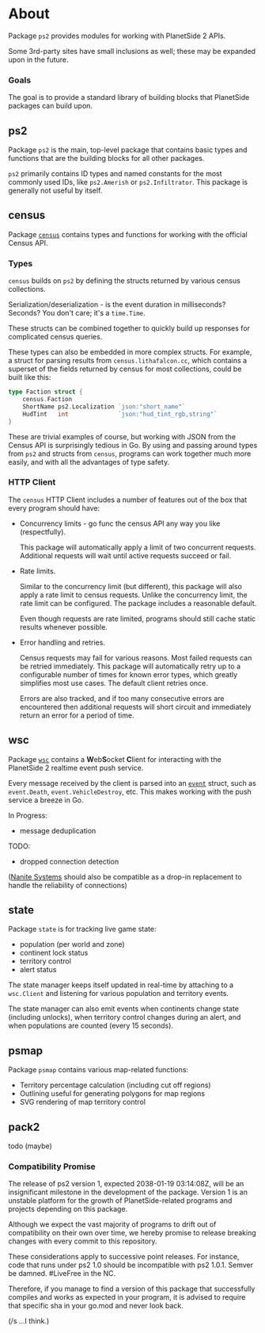 # About

Package `ps2` provides modules for working with PlanetSide 2 APIs.

Some 3rd-party sites have small inclusions as well;
these may be expanded upon in the future.

### Goals

The goal is to provide a standard library of building blocks that PlanetSide packages can build upon.

## ps2

Package `ps2` is the main, top-level package that contains basic types and functions that are the building blocks for all other packages.

`ps2` primarily contains ID types and named constants for the most commonly used IDs,
like `ps2.Amerish` or `ps2.Infiltrator`.
This package is generally not useful by itself.

## census

Package [`census`](./census/) contains types and functions for working with the official Census API.

### Types

`census` builds on `ps2` by defining the structs returned by various census collections.

Serialization/deserialization - is the event duration in milliseconds? Seconds? You don't care; it's a `time.Time`.

These structs can be combined together to quickly build up responses for complicated census queries.

These types can also be embedded in more complex structs. For example, a struct for parsing results from `census.lithafalcon.cc`, which contains a superset of the fields returned by census for most collections, could be built like this:

```go
type Faction struct {
	census.Faction
	ShortName ps2.Localization `json:"short_name"`
	HudTint   int              `json:"hud_tint_rgb,string"`
}
```

These are trivial examples of course, but working with JSON from the Census API is surprisingly tedious in Go.
By using and passing around types from `ps2` and structs from `census`,
programs can work together much more easily,
and with all the advantages of type safety.

### HTTP Client

The `census` HTTP Client includes a number of features out of the box that every program should have:

-   Concurrency limits - go func the census API any way you like (respectfully).

    This package will automatically apply a limit of two concurrent requests.
    Additional requests will wait until active requests succeed or fail.

-   Rate limits.

    Similar to the concurrency limit (but different), this package will also apply a rate limit to census requests. Unlike the concurrency limit, the rate limit can be configured. The package includes a reasonable default.

    Even though requests are rate limited, programs should still cache static results whenever possible.

-   Error handling and retries.

    Census requests may fail for various reasons. Most failed requests can be retried immediately. This package will automatically retry up to a configurable number of times for known error types, which greatly simplifies most use cases. The default client retries once.

    Errors are also tracked, and if too many consecutive errors are encountered then additional requests will short circuit and immediately return an error for a period of time.

## wsc

Package [`wsc`](./event/wsc/) contains a **W**eb**S**ocket **C**lient for interacting with the PlanetSide 2 realtime event push service.

Every message received by the client is parsed into an [`event`](./event/) struct,
such as `event.Death`, `event.VehicleDestroy`, etc.
This makes working with the push service a breeze in Go.

In Progress:

-   message deduplication

TODO:

-   dropped connection detection

([Nanite Systems](https://nanite-systems.net/) should also be compatible as a drop-in replacement to handle the reliability of connections)

## state

Package `state` is for tracking live game state:

-   population (per world and zone)
-   continent lock status
-   territory control
-   alert status

The state manager keeps itself updated in real-time by attaching to a `wsc.Client` and listening for various population and territory events.

The state manager can also emit events when continents change state (including unlocks), when territory control changes during an alert, and when populations are counted (every 15 seconds).

## psmap

Package `psmap` contains various map-related functions:

-   Territory percentage calculation (including cut off regions)
-   Outlining useful for generating polygons for map regions
-   SVG rendering of map territory control

## pack2

todo (maybe)

### Compatibility Promise

The release of ps2 version 1, expected 2038-01-19 03:14:08Z, will be an insignificant milestone in the development of the package. Version 1 is an unstable platform for the growth of PlanetSide-related programs and projects depending on this package.

Although we expect the vast majority of programs to drift out of compatibility on their own over time, we hereby promise to release breaking changes with every commit to this repository.

These considerations apply to successive point releases. For instance, code that runs under ps2 1.0 should be incompatible with ps2 1.0.1. Semver be damned. #LiveFree in the NC.

Therefore, if you manage to find a version of this package that successfully compiles and works as expected in your program, it is advised to require that specific sha in your go.mod and never look back.

(/s ...I think.)
